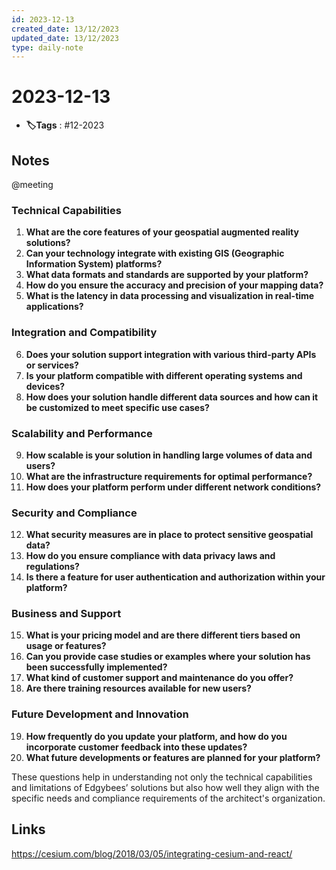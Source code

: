 ```yaml
---
id: 2023-12-13
created_date: 13/12/2023
updated_date: 13/12/2023
type: daily-note
---
```


# 2023-12-13
- **🏷️Tags** : #12-2023  

## Notes



@meeting

### Technical Capabilities

1. **What are the core features of your geospatial augmented reality solutions?**
2. **Can your technology integrate with existing GIS (Geographic Information System) platforms?**
3. **What data formats and standards are supported by your platform?**
4. **How do you ensure the accuracy and precision of your mapping data?**
5. **What is the latency in data processing and visualization in real-time applications?**

### Integration and Compatibility

6. **Does your solution support integration with various third-party APIs or services?**
7. **Is your platform compatible with different operating systems and devices?**
8. **How does your solution handle different data sources and how can it be customized to meet specific use cases?**

### Scalability and Performance

9. **How scalable is your solution in handling large volumes of data and users?**
10. **What are the infrastructure requirements for optimal performance?**
11. **How does your platform perform under different network conditions?**

### Security and Compliance

12. **What security measures are in place to protect sensitive geospatial data?**
13. **How do you ensure compliance with data privacy laws and regulations?**
14. **Is there a feature for user authentication and authorization within your platform?**

### Business and Support

15. **What is your pricing model and are there different tiers based on usage or features?**
16. **Can you provide case studies or examples where your solution has been successfully implemented?**
17. **What kind of customer support and maintenance do you offer?**
18. **Are there training resources available for new users?**

### Future Development and Innovation

19. **How frequently do you update your platform, and how do you incorporate customer feedback into these updates?**
20. **What future developments or features are planned for your platform?**

These questions help in understanding not only the technical capabilities and limitations of Edgybees’ solutions but also how well they align with the specific needs and compliance requirements of the architect's organization.

## Links

https://cesium.com/blog/2018/03/05/integrating-cesium-and-react/